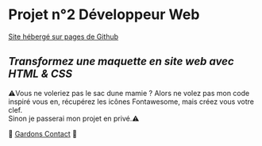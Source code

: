 # Projet n°2 Développeur Web

[Site hébergé sur pages de Github](https://j-patlmx.github.io/p2/)

## _Transformez une maquette en site web avec HTML & CSS_

⚠️Vous ne voleriez pas le sac dune mamie ? Alors ne volez pas mon code inspiré vous en, récupérez les icônes Fontawesome, mais créez vous votre clef.  
Sinon je passerai mon projet en privé.⚠️

🎫 [Gardons Contact](https://j-patlmx.github.io/businessCard-main/) 🎫
